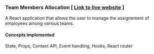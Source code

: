### Team Members Allocation [ [Link to live website](https://dileep8417.github.io/team_members_allocation) ]

A React application that allows the user to manage the assignement of employees among various teams.
#### Concepts implemented
State, Props, Context API, Event handling, Hooks, React router

